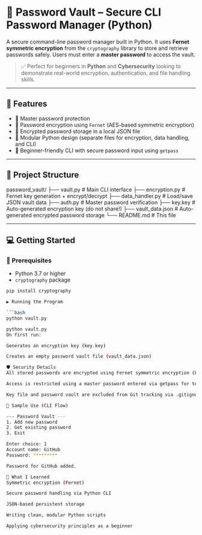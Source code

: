 # 🔐 Password Vault – Secure CLI Password Manager (Python)

A secure command-line password manager built in Python. It uses **Fernet symmetric encryption** from the `cryptography` library to store and retrieve passwords safely. Users must enter a **master password** to access the vault.

> ✅ Perfect for beginners in **Python** and **Cybersecurity** looking to demonstrate real-world encryption, authentication, and file handling skills.

---

## 🚀 Features

- 🔑 Master password protection
- 🔐 Password encryption using `Fernet` (AES-based symmetric encryption)
- 💾 Encrypted password storage in a local JSON file
- 🧩 Modular Python design (separate files for encryption, data handling, and CLI)
- 🧠 Beginner-friendly CLI with secure password input using `getpass`

---

## 📁 Project Structure

password_vault/
├── vault.py # Main CLI interface
├── encryption.py # Fernet key generation + encrypt/decrypt
├── data_handler.py # Load/save JSON vault data
├── auth.py # Master password verification
├── key.key # Auto-generated encryption key (do not share!)
├── vault_data.json # Auto-generated encrypted password storage
└── README.md # This file


---

## 💻 Getting Started

### 🔧 Prerequisites

- Python 3.7 or higher
- `cryptography` package

```bash
pip install cryptography

▶️ Running the Program

```bash
python vault.py

python vault.py
On first run:

Generates an encryption key (key.key)

Creates an empty password vault file (vault_data.json)

🛡️ Security Details
All stored passwords are encrypted using Fernet symmetric encryption (based on AES).

Access is restricted using a master password entered via getpass for terminal safety.

Key file and password vault are excluded from Git tracking via .gitignore.

🧪 Sample Use (CLI Flow)

--- Password Vault ---
1. Add new password
2. Get existing password
3. Exit

Enter choice: 1
Account name: GitHub
Password: *********

Password for GitHub added.

🧠 What I Learned
Symmetric encryption (Fernet)

Secure password handling via Python CLI

JSON-based persistent storage

Writing clean, modular Python scripts

Applying cybersecurity principles as a beginner